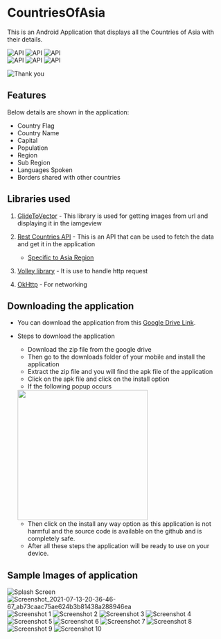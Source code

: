 # CountriesOfAsia
This is an Android Application that displays all the Countries of Asia with their details.

![API](https://img.shields.io/badge/Andriod%20SDK-Min%20API%2022-green) ![API](https://img.shields.io/badge/Android%20Studio-Java-red)  ![API](https://img.shields.io/badge/Rest%20Countries-API-blue)  
![API](https://img.shields.io/badge/Http%20request-Volley%20Library-orange)  ![API](https://img.shields.io/badge/Image-Glide%20library-blueviolet) ![API](https://img.shields.io/badge/Database-Room%20database-purple)

![Thank you](https://img.shields.io/badge/Developed%20by-Arnold%20Vaz-red)

## Features 
Below details are shown in the application: 
  - Country Flag
  - Country Name 
  - Capital 
  - Population 
  - Region 
  - Sub Region
  - Languages Spoken 
  - Borders shared with other countries
  
## Libraries used 

1) [GlideToVector](https://github.com/corouteam/GlideToVectorYou) - This library is used for getting images from url and displaying it in the iamgeview

2) [Rest Countries API](https://restcountries.eu/) - This is an API that can be used to fetch the data and get it in the application
    - [Specific to Asia Region](https://restcountries.eu/rest/v2/region/asia)
    
3) [Volley library](https://developer.android.com/training/volley) - It is use to handle http request

4) [OkHttp](https://square.github.io/okhttp/) - For networking

## Downloading the application

- You can download the application from this [Google Drive Link](https://drive.google.com/file/d/1oqVWtujBfngm4JWjWiWg4A7x1xYppgRq/view?usp=sharing).

- Steps to download the application
  - Download the zip file from the google drive
  - Then go to the downloads folder of your mobile and install the application
  - Extract the zip file and you will find the apk file of the application
  - Click on the apk file and click on the install option
  - If the following popup occurs 
  <img src="https://user-images.githubusercontent.com/70201026/125480261-a86fcaa3-4750-4270-87ee-2e6fd428a50d.png" width="300" height="300">
  
  - Then click on the install any way option as this application is not harmful and the source code is available on the github and is completely safe.
  - After all these steps the application will be ready to use on your device.



## Sample Images of application

![Splash Screen](https://user-images.githubusercontent.com/70201026/125477627-589a11c5-2b63-4e18-a5f0-b8937f12df7a.png)
![Screenshot_2021-07-13-20-36-46-67_ab73caac75ae624b3b81438a288946ea](https://user-images.githubusercontent.com/70201026/125477640-7293f538-43db-42e7-b295-cac9e26bc912.png)
![Screenshot 1](https://user-images.githubusercontent.com/70201026/125477645-e1aef260-6152-4461-ba2f-2d9ac88e5e04.png)
![Screenshot 2](https://user-images.githubusercontent.com/70201026/125477646-57927055-6683-4117-afa6-ee1b64ae0a4d.png)
![Screenshot 3](https://user-images.githubusercontent.com/70201026/125477649-cdc9977c-1ae8-4a9e-9cb5-af32cede3f3e.png)
![Screenshot 4](https://user-images.githubusercontent.com/70201026/125477652-24513f84-a43d-426f-935a-06f5cbb2ebbc.png)
![Screenshot 5](https://user-images.githubusercontent.com/70201026/125477654-cee9fe7f-2019-42db-8b8a-7b6bbbe9097f.png)
![Screenshot 6](https://user-images.githubusercontent.com/70201026/125477656-a5c7a9a0-a4ed-47dc-ac60-b30d63981532.png)
![Screenshot 7](https://user-images.githubusercontent.com/70201026/125477658-f7cf487c-5187-4b5d-b1e2-a0639cc70acb.png)
![Screenshot 8](https://user-images.githubusercontent.com/70201026/125477664-fc53e66c-584c-4b8a-b19a-286887b09a5f.png)
![Screenshot 9](https://user-images.githubusercontent.com/70201026/125477668-afbc6253-7f9e-449c-baf1-8f55480099ed.png)
![Screenshot 10](https://user-images.githubusercontent.com/70201026/125477670-cf48a2b2-e87f-469d-bb85-1417fe48933b.png)
